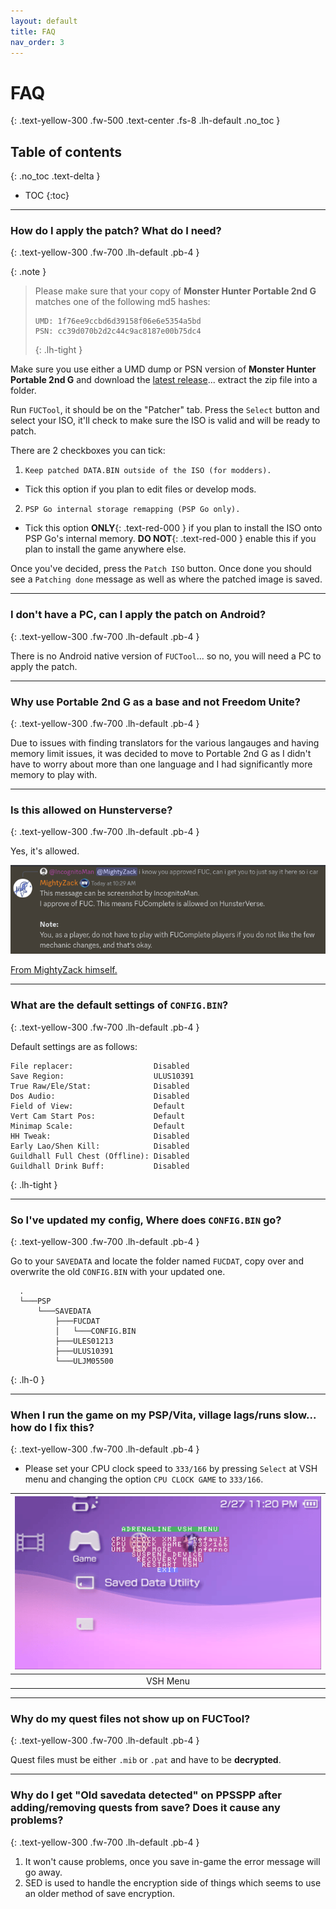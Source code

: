 ```yaml
---
layout: default
title: FAQ
nav_order: 3
---
```


# FAQ
{: .text-yellow-300 .fw-500 .text-center .fs-8 .lh-default .no_toc }

## Table of contents
{: .no_toc .text-delta }

- TOC
{:toc}

---

### How do I apply the patch? What do I need?
{: .text-yellow-300 .fw-700 .lh-default .pb-4 }

{: .note }
> Please make sure that your copy of **Monster Hunter Portable 2nd G** matches one of the following md5 hashes:
> ```
> UMD: 1f76ee9ccbd6d39158f06e6e5354a5bd
> PSN: cc39d070b2d2c44c9ac8187e00b75dc4
> ```
> {: .lh-tight }

Make sure you use either a UMD dump or PSN version of **Monster Hunter Portable 2nd G** and download the [latest release](https://github.com/FUComplete/Patch/releases/latest)... extract the zip file into a folder.

Run `FUCTool`, it should be on the "Patcher" tab. Press the `Select` button and select your ISO, it'll check to make sure the ISO is valid and will be ready to patch.

There are 2 checkboxes you can tick:
1. `Keep patched DATA.BIN outside of the ISO (for modders).`
  - Tick this option if you plan to edit files or develop mods.
2. `PSP Go internal storage remapping (PSP Go only).`
  - Tick this option **ONLY**{: .text-red-000 } if you plan to install the ISO onto PSP Go's internal memory. **DO NOT**{: .text-red-000 } enable this if you plan to install the game anywhere else.

Once you've decided, press the `Patch ISO` button. Once done you should see a `Patching done` message as well as where the patched image is saved.

---

### I don't have a PC, can I apply the patch on Android? 
{: .text-yellow-300 .fw-700 .lh-default .pb-4 }

There is no Android native version of `FUCTool`... so no, you will need a PC to apply the patch.

---

### Why use Portable 2nd G as a base and not Freedom Unite? 
{: .text-yellow-300 .fw-700 .lh-default .pb-4 }

Due to issues with finding translators for the various langauges and having memory limit issues, it was decided to move to Portable 2nd G as I didn't have to worry about more than one language and I had significantly more memory to play with.

---

### Is this allowed on Hunsterverse?
{: .text-yellow-300 .fw-700 .lh-default .pb-4 }

Yes, it's allowed.

<img src="/assets/images/hv_approved.png">

<a href="https://discord.com/channels/288170871908990976/541678672113958922/1207710203684978739" target="_blank">From MightyZack himself.</a>

---

### What are the default settings of `CONFIG.BIN`?
{: .text-yellow-300 .fw-700 .lh-default .pb-4 }

Default settings are as follows:
```
File replacer:                  Disabled 
Save Region:                    ULUS10391
True Raw/Ele/Stat:              Disabled 
Dos Audio:                      Disabled 
Field of View:                  Default  
Vert Cam Start Pos:             Default  
Minimap Scale:                  Default  
HH Tweak:                       Disabled 
Early Lao/Shen Kill:            Disabled 
Guildhall Full Chest (Offline): Disabled 
Guildhall Drink Buff:           Disabled 
```
{: .lh-tight }

---

### So I've updated my config, Where does `CONFIG.BIN` go?
{: .text-yellow-300 .fw-700 .lh-default .pb-4 }

Go to your `SAVEDATA` and locate the folder named `FUCDAT`, copy over and overwrite the old `CONFIG.BIN` with your updated one.

```
  .
  └───PSP
      └───SAVEDATA
          ├───FUCDAT
          │   └───CONFIG.BIN
          ├───ULES01213
          ├───ULUS10391
          └───ULJM05500
```
{: .lh-0 }

---

### When I run the game on my PSP/Vita, village lags/runs slow... how do I fix this?
{: .text-yellow-300 .fw-700 .lh-default .pb-4 }

* Please set your CPU clock speed to `333/166` by pressing `Select` at VSH menu and changing the option `CPU CLOCK GAME` to `333/166`. 

| <img src="/assets/images/vsh_menu.png"> |
|:---:|
| VSH Menu |

---

### Why do my quest files not show up on FUCTool?
{: .text-yellow-300 .fw-700 .lh-default .pb-4 }

Quest files must be either `.mib` or `.pat` and have to be **decrypted**. 

---

### Why do I get "Old savedata detected" on PPSSPP after adding/removing quests from save? Does it cause any problems?
{: .text-yellow-300 .fw-700 .lh-default .pb-4 }

1. It won't cause problems, once you save in-game the error message will go away.
2. SED is used to handle the encryption side of things which seems to use an older method of save encryption.
